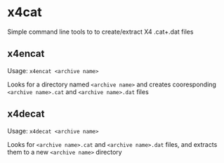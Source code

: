 # x4cat
Simple command line tools to to create/extract X4 .cat+.dat files

## x4encat
Usage: `x4encat <archive name>`

Looks for a directory named `<archive name>` and creates cooresponding `<archive name>.cat` and `<archive name>.dat` files

## x4decat
Usage: `x4decat <archive name>`

Looks for `<archive name>.cat` and `<archive name>.dat` files, and extracts them to a new `<archive name>` directory
